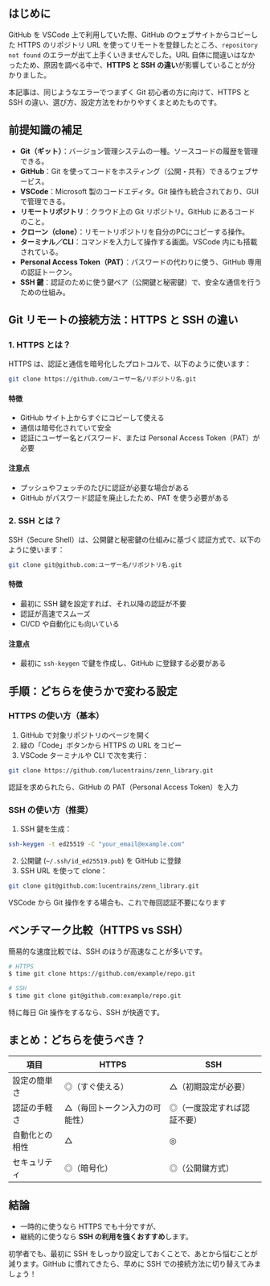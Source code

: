 ## はじめに

GitHub を VSCode 上で利用していた際、GitHub のウェブサイトからコピーした HTTPS のリポジトリ URL を使ってリモートを登録したところ、`repository not found` のエラーが出て上手くいきませんでした。URL 自体に間違いはなかったため、原因を調べる中で、**HTTPS と SSH の違い**が影響していることが分かりました。

本記事は、同じようなエラーでつまずく Git 初心者の方に向けて、HTTPS と SSH の違い、選び方、設定方法をわかりやすくまとめたものです。

## 前提知識の補足

* **Git（ギット）**：バージョン管理システムの一種。ソースコードの履歴を管理できる。
* **GitHub**：Git を使ってコードをホスティング（公開・共有）できるウェブサービス。
* **VSCode**：Microsoft 製のコードエディタ。Git 操作も統合されており、GUI で管理できる。
* **リモートリポジトリ**：クラウド上の Git リポジトリ。GitHub にあるコードのこと。
* **クローン（clone）**：リモートリポジトリを自分のPCにコピーする操作。
* **ターミナル／CLI**：コマンドを入力して操作する画面。VSCode 内にも搭載されている。
* **Personal Access Token（PAT）**：パスワードの代わりに使う、GitHub 専用の認証トークン。
* **SSH 鍵**：認証のために使う鍵ペア（公開鍵と秘密鍵）で、安全な通信を行うための仕組み。

## Git リモートの接続方法：HTTPS と SSH の違い

### 1. HTTPS とは？

HTTPS は、認証と通信を暗号化したプロトコルで、以下のように使います：

```bash
git clone https://github.com/ユーザー名/リポジトリ名.git
```

#### 特徴

* GitHub サイト上からすぐにコピーして使える
* 通信は暗号化されていて安全
* 認証にユーザー名とパスワード、または Personal Access Token（PAT）が必要

#### 注意点

* プッシュやフェッチのたびに認証が必要な場合がある
* GitHub がパスワード認証を廃止したため、PAT を使う必要がある

### 2. SSH とは？

SSH（Secure Shell）は、公開鍵と秘密鍵の仕組みに基づく認証方式で、以下のように使います：

```bash
git clone git@github.com:ユーザー名/リポジトリ名.git
```

#### 特徴

* 最初に SSH 鍵を設定すれば、それ以降の認証が不要
* 認証が高速でスムーズ
* CI/CD や自動化にも向いている

#### 注意点

* 最初に `ssh-keygen` で鍵を作成し、GitHub に登録する必要がある

## 手順：どちらを使うかで変わる設定

### HTTPS の使い方（基本）

1. GitHub で対象リポジトリのページを開く
2. 緑の「Code」ボタンから HTTPS の URL をコピー
3. VSCode ターミナルや CLI で次を実行：

```bash
git clone https://github.com/lucentrains/zenn_library.git
```

認証を求められたら、GitHub の PAT（Personal Access Token）を入力

### SSH の使い方（推奨）

1. SSH 鍵を生成：

```bash
ssh-keygen -t ed25519 -C "your_email@example.com"
```

2. 公開鍵 (`~/.ssh/id_ed25519.pub`) を GitHub に登録
3. SSH URL を使って clone：

```bash
git clone git@github.com:lucentrains/zenn_library.git
```

VSCode から Git 操作をする場合も、これで毎回認証不要になります

## ベンチマーク比較（HTTPS vs SSH）

簡易的な速度比較では、SSH のほうが高速なことが多いです。

```bash
# HTTPS
$ time git clone https://github.com/example/repo.git

# SSH
$ time git clone git@github.com:example/repo.git
```

特に毎日 Git 操作をするなら、SSH が快適です。

## まとめ：どちらを使うべき？

| 項目      | HTTPS           | SSH            |
| ------- | --------------- | -------------- |
| 設定の簡単さ  | ◎（すぐ使える）        | △（初期設定が必要）     |
| 認証の手軽さ  | △（毎回トークン入力の可能性） | ◎（一度設定すれば認証不要） |
| 自動化との相性 | △               | ◎              |
| セキュリティ  | ◎（暗号化）          | ◎（公開鍵方式）       |

## 結論

* 一時的に使うなら HTTPS でも十分ですが、
* 継続的に使うなら **SSH の利用を強くおすすめ**します。

初学者でも、最初に SSH をしっかり設定しておくことで、あとから悩むことが減ります。GitHub に慣れてきたら、早めに SSH での接続方法に切り替えてみましょう！
